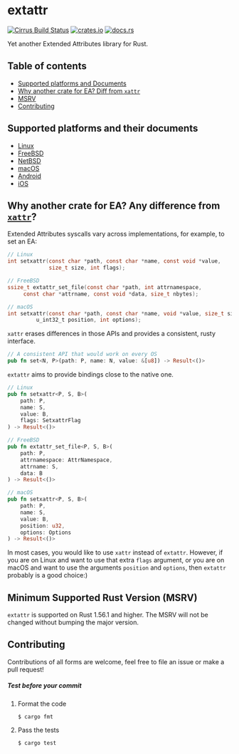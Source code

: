 # extattr
[![Cirrus Build Status](https://api.cirrus-ci.com/github/SteveLauC/extattr.svg)](https://cirrus-ci.com/github/SteveLauC/extattr)
[![crates.io](https://img.shields.io/crates/v/extattr.svg)](https://crates.io/crates/extattr)
[![docs.rs](https://docs.rs/extattr/badge.svg)](https://docs.rs/extattr)

Yet another Extended Attributes library for Rust.

## Table of contents

  * [Supported platforms and Documents](https://github.com/SteveLauC/extattr#supported-platforms-and-their-documents)
  * [Why another crate for EA? Diff from `xattr`](https://github.com/SteveLauC/extattr#why-another-crate-for-ea-any-difference-from-xattr)
  * [MSRV](https://github.com/SteveLauC/extattr#minimum-supported-rust-version-msrv)
  * [Contributing](https://github.com/SteveLauC/extattr#contributing)

## Supported platforms and their documents

* [Linux](https://docs.rs/extattr/latest/x86_64-unknown-linux-gnu/extattr/index.html)
* [FreeBSD](https://docs.rs/extattr/latest/x86_64-unknown-freebsd/extattr/index.html)
* [NetBSD](https://docs.rs/extattr/latest/x86_64-unknown-netbsd/extattr/index.html)
* [macOS](https://docs.rs/extattr/latest/aarch64-apple-darwin/extattr/index.html)
* [Android](https://docs.rs/extattr/latest/aarch64-linux-android/extattr/index.html)
* [iOS](https://docs.rs/extattr/latest/aarch64-apple-ios/extattr/index.html)

## Why another crate for EA? Any difference from [`xattr`](https://crates.io/crates/xattr)?

Extended Attributes syscalls vary across implementations, for example, to set an EA:

```c
// Linux
int setxattr(const char *path, const char *name, const void *value, 
             size_t size, int flags);

// FreeBSD
ssize_t extattr_set_file(const char *path, int attrnamespace,
	 const char *attrname, const void *data, size_t	nbytes);

// macOS
int setxattr(const char *path, const char *name, void *value, size_t size,
         u_int32_t position, int options);
```

`xattr` erases differences in those APIs and provides a consistent, rusty 
interface. 

```rust
// A consistent API that would work on every OS
pub fn set<N, P>(path: P, name: N, value: &[u8]) -> Result<()> 
```

`extattr` aims to provide bindings close to the native one.

```rust
// Linux
pub fn setxattr<P, S, B>(
    path: P,
    name: S,
    value: B,
    flags: SetxattrFlag
) -> Result<()>

// FreeBSD
pub fn extattr_set_file<P, S, B>(
    path: P,
    attrnamespace: AttrNamespace,
    attrname: S,
    data: B
) -> Result<()>

// macOS
pub fn setxattr<P, S, B>(
    path: P,
    name: S,
    value: B,
    position: u32,
    options: Options
) -> Result<()>
```

In most cases, you would like to use `xattr` instead of `extattr`. However, if 
you are on Linux and want to use that extra `flags` argument, or you are on macOS
and want to use the arguments `position` and `options`, then `extattr` probably 
is a good choice:)

## Minimum Supported Rust Version (MSRV)
`extattr` is supported on Rust 1.56.1 and higher. The MSRV will not be changed 
without bumping the major version.

## Contributing

Contributions of all forms are welcome, feel free to file an issue or make a pull request!

##### Test before your commit

1. Format the code

   ```shell
   $ cargo fmt
   ```

2. Pass the tests

   ```shell
   $ cargo test
   ``` 
   